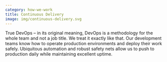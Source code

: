 ```yaml
---
category: how-we-work
title: Continuous Delivery
image: img/continuous-delivery.svg
---
```


True DevOps – in its original meaning, DevOps is a methodology for the whole
team and not a job title. We treat it exactly like that. Our development teams
know how to operate production environments and deploy their work safely.
Ubiquitous automation and robust safety nets allow us to push to production
daily while maintaining excellent uptime.
